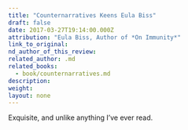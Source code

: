 ```yaml
---
title: "Counternarratives Keens Eula Biss"
draft: false
date: 2017-03-27T19:14:00.000Z
attribution: "Eula Biss, Author of *On Immunity*"
link_to_original:
nd_author_of_this_review:
related_author: .md
related_books:
  - book/counternarratives.md
description:
weight:
layout: none
---
```

Exquisite, and unlike anything I’ve ever read.

